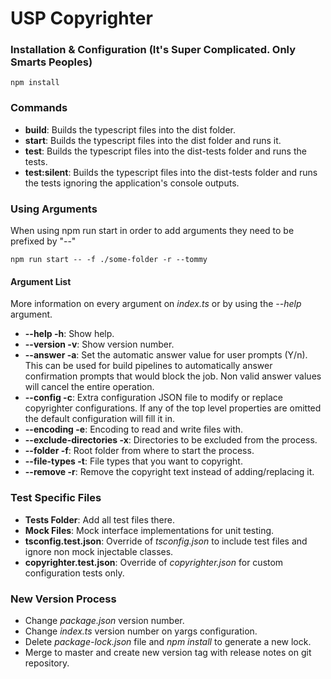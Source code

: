 # USP Copyrighter

### Installation & Configuration (It's Super Complicated. Only Smarts Peoples)
```console
npm install
```
### Commands
* **build**: Builds the typescript files into the dist folder.
* **start**: Builds the typescript files into the dist folder and runs it.
* **test**: Builds the typescript files into the dist-tests folder and runs the tests.
* **test:silent**: Builds the typescript files into the dist-tests folder and runs the tests ignoring the application's console outputs.

### Using Arguments
When using npm run start in order to add arguments they need to be prefixed by "--"
```console
npm run start -- -f ./some-folder -r --tommy
```
#### Argument List
More information on every argument on *index.ts* or by using the *--help* argument.

* **--help -h**: Show help.
* **--version -v**: Show version number.
* **--answer -a**: Set the automatic answer value for user prompts (Y/n). This can be used for build pipelines to automatically answer confirmation prompts that would block the job. Non valid answer values will cancel the entire operation.
* **--config -c**: Extra configuration JSON file to modify or replace copyrighter configurations. If any of the top level properties are omitted the default configuration will fill it in.
* **--encoding -e**: Encoding to read and write files with.
* **--exclude-directories -x**: Directories to be excluded from the process.
* **--folder -f**: Root folder from where to start the process.
* **--file-types -t**: File types that you want to copyright.
* **--remove -r**: Remove the copyright text instead of adding/replacing it.
### Test Specific Files
* **Tests Folder**: Add all test files there.
* **Mock Files**: Mock interface implementations for unit testing.
* **tsconfig.test.json**: Override of *tsconfig.json* to include test files and ignore non mock injectable classes.
* **copyrighter.test.json**: Override of *copyrighter.json* for custom configuration tests only.

### New Version Process
* Change *package.json* version number.
* Change *index.ts* version number on yargs configuration.
* Delete *package-lock.json* file and *npm install* to generate a new lock.
* Merge to master and create new version tag with release notes on git repository.